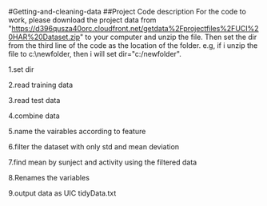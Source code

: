 #Getting-and-cleaning-data
##Project Code description
For the code to work, please download the project data from "https://d396qusza40orc.cloudfront.net/getdata%2Fprojectfiles%2FUCI%20HAR%20Dataset.zip" to your computer and unzip the file. Then set the dir from the third line of the code as the location of the folder. 
e.g, if i unzip the file to c:\newfolder, then i will set dir="c:/newfolder".

1.set dir

2.read training data

3.read test data

4.combine data

5.name the vairables according to feature

6.filter the dataset with only std and mean deviation

7.find mean by sunject and activity using the filtered data

8.Renames the variables

9.output data as UIC tidyData.txt
